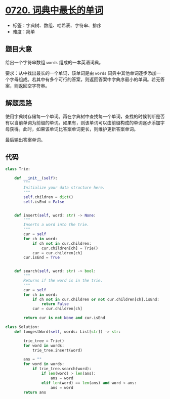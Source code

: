 # [0720. 词典中最长的单词](https://leetcode-cn.com/problems/longest-word-in-dictionary/)

- 标签：字典树、数组、哈希表、字符串、排序
- 难度：简单

## 题目大意

给出一个字符串数组 `words` 组成的一本英语词典。

要求：从中找出最长的一个单词，该单词是由 `words` 词典中其他单词逐步添加一个字母组成。若其中有多个可行的答案，则返回答案中字典序最小的单词。若无答案，则返回空字符串。

## 解题思路

使用字典树存储每一个单词。再在字典树中查找每一个单词，查找的时候判断是否有以当前单词为前缀的单词。如果有，则该单词可以由前缀构成的单词逐步添加字母获得。此时，如果该单词比答案单词更长，则维护更新答案单词。

最后输出答案单词。

## 代码

```Python
class Trie:

    def __init__(self):
        """
        Initialize your data structure here.
        """
        self.children = dict()
        self.isEnd = False


    def insert(self, word: str) -> None:
        """
        Inserts a word into the trie.
        """
        cur = self
        for ch in word:
            if ch not in cur.children:
                cur.children[ch] = Trie()
            cur = cur.children[ch]
        cur.isEnd = True


    def search(self, word: str) -> bool:
        """
        Returns if the word is in the trie.
        """
        cur = self
        for ch in word:
            if ch not in cur.children or not cur.children[ch].isEnd:
                return False
            cur = cur.children[ch]

        return cur is not None and cur.isEnd

class Solution:
    def longestWord(self, words: List[str]) -> str:

        trie_tree = Trie()
        for word in words:
            trie_tree.insert(word)

        ans = ""
        for word in words:
            if trie_tree.search(word):
                if len(word) > len(ans):
                    ans = word
                elif len(word) == len(ans) and word < ans:
                    ans = word
        return ans
```

